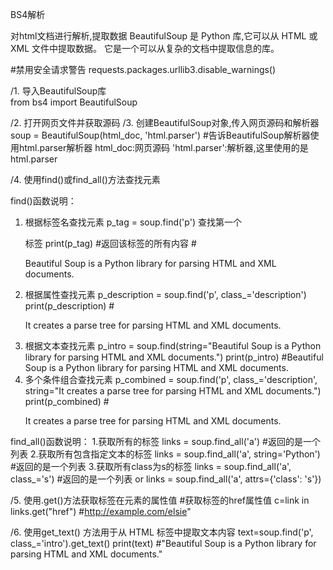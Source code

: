 BS4解析

对html文档进行解析,提取数据
BeautifulSoup 是 Python 库,它可以从 HTML 或 XML 文件中提取数据。
它是一个可以从复杂的文档中提取信息的库。

#禁用安全请求警告
requests.packages.urllib3.disable_warnings() 

/1. 导入BeautifulSoup库   
from bs4 import BeautifulSoup

/2. 打开网页文件并获取源码
/3. 创建BeautifulSoup对象,传入网页源码和解析器
soup = BeautifulSoup(html_doc, 'html.parser')  #告诉BeautifulSoup解析器使用html.parser解析器
html_doc:网页源码
'html.parser':解析器,这里使用的是html.parser

/4. 使用find()或find_all()方法查找元素

find()函数说明：
1. 根据标签名查找元素
p_tag = soup.find('p') 查找第一个<p>标签
print(p_tag) #返回该标签的所有内容
#<p class="intro">Beautiful Soup is a Python library for parsing HTML and XML documents.</p>
2. 根据属性查找元素
p_description = soup.find('p', class_='description')
print(p_description)
#<p class="description">It creates a parse tree for parsing HTML and XML documents.</p>
3. 根据文本查找元素
p_intro = soup.find(string="Beautiful Soup is a Python library for parsing HTML and XML documents.")
print(p_intro)
#Beautiful Soup is a Python library for parsing HTML and XML documents.
4. 多个条件组合查找元素
p_combined = soup.find('p', class_='description', string="It creates a parse tree for parsing HTML and XML documents.")
print(p_combined)
#<p class="description">It creates a parse tree for parsing HTML and XML documents.</p>

find_all()函数说明：
1.获取所有的<a>标签
links = soup.find_all('a') #返回的是一个列表
2.获取所有包含指定文本的<a>标签
links = soup.find_all('a', string='Python') #返回的是一个列表
3.获取所有class为s的<a>标签
links = soup.find_all('a', class_='s') #返回的是一个列表
or
links = soup.find_all('a', attrs={'class': 's'}) 

/5. 使用.get()方法获取标签在元素的属性值
#获取<a>标签的href属性值
c=link in links.get("href")
#http://example.com/elsie"

/6. 使用get_text() 方法用于从 HTML 标签中提取文本内容
text=soup.find('p', class_='intro').get_text()
print(text) 
#"Beautiful Soup is a Python library for parsing HTML and XML documents."